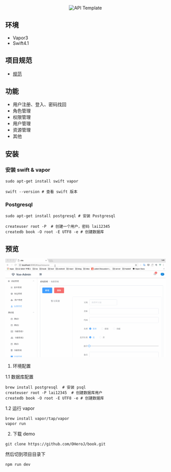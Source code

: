 <p align="center">
    <img src="https://user-images.githubusercontent.com/1342803/36623515-7293b4ec-18d3-11e8-85ab-4e2f8fb38fbd.png" width="320" alt="API Template">
    
</center>

## 环境

* Vapor3
* Swift4.1

## 项目规范

* [规范](https://github.com/vapor-community/styleguide)



## 功能

* 用户注册、登入、密码找回
* 角色管理
* 权限管理
* 用户管理
* 资源管理
* 其他

## 安装

### 安装 swift & vapor

```
sudo apt-get install swift vapor

swift --version # 查看 swift 版本
```

### Postgresql

```
sudo apt-get install postgresql # 安装 Postgresql

createuser root -P  # 创建一个用户，密码 lai12345
createdb book -O root -E UTF8 -e # 创建数据库
```


## 预览

![](https://github.com/OHeroJ/BookCoin/blob/master/slide2.gif)

1. 环境配置

1.1 数据库配置

```
brew install postgresql  # 安装 psql
createuser root -P lai12345  # 创建数据库用户
createdb book -O root -E UTF8 -e # 创建数据库
``` 

1.2 运行 vapor

```
brew install vapor/tap/vapor
vapor run 
```


2. 下载 demo 

```
git clone https://github.com/OHeroJ/book.git
```

然后切到项目目录下

```
npm run dev
```




